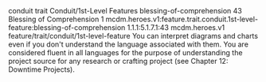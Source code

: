 <ability>
  <metadata>
    <class>conduit</class>
    <feature_type>trait</feature_type>
    <file_dpath>Conduit/1st-Level Features</file_dpath>
    <item_id>blessing-of-comprehension</item_id>
    <item_index>43</item_index>
    <item_name>Blessing of Comprehension</item_name>
    <level>1</level>
    <scc>mcdm.heroes.v1:feature.trait.conduit.1st-level-feature:blessing-of-comprehension</scc>
    <scdc>1.1.1:5.1.7.1:43</scdc>
    <source>mcdm.heroes.v1</source>
    <type>feature/trait/conduit/1st-level-feature</type>
  </metadata>
  <effects>
    <effect type="mundane">You can interpret diagrams and charts even if you don&apos;t understand the language associated with them. You are considered fluent in all languages for the purpose of understanding the project source for any research or crafting project (see Chapter 12: Downtime Projects).</effect>
  </effects>
</ability>
